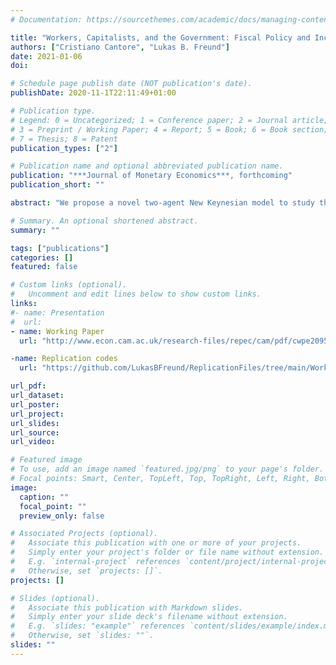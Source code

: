 ```yaml
---
# Documentation: https://sourcethemes.com/academic/docs/managing-content/

title: "Workers, Capitalists, and the Government: Fiscal Policy and Income (Re)Distribution"
authors: ["Cristiano Cantore", "Lukas B. Freund"]
date: 2021-01-06
doi:

# Schedule page publish date (NOT publication's date).
publishDate: 2020-11-1T22:11:49+01:00

# Publication type.
# Legend: 0 = Uncategorized; 1 = Conference paper; 2 = Journal article;
# 3 = Preprint / Working Paper; 4 = Report; 5 = Book; 6 = Book section;
# 7 = Thesis; 8 = Patent
publication_types: ["2"]

# Publication name and optional abbreviated publication name.
publication: "***Journal of Monetary Economics***, forthcoming"
publication_short: ""

abstract: "We propose a novel two-agent New Keynesian model to study the interaction of fiscal policy and household heterogeneity in a tractable environment. Workers can save in bonds subject to portfolio adjustment costs; firm ownership is concentrated among capitalists who do not supply labor. The model is consistent with micro data on empirical intertemporal marginal propensities to consume, and it avoids implausible profit income effects on labor supply. Relative to the traditional two-agent model, these features imply, respectively, a lower sensitivity of consumption to the composition of public financing; and smaller fiscal multipliers alongside pronounced redistributive effects."

# Summary. An optional shortened abstract.
summary: ""

tags: ["publications"]
categories: []
featured: false

# Custom links (optional).
#   Uncomment and edit lines below to show custom links.
links:
#- name: Presentation
#  url:
- name: Working Paper
  url: "http://www.econ.cam.ac.uk/research-files/repec/cam/pdf/cwpe2095.pdf"

-name: Replication codes
  url: "https://github.com/LukasBFreund/ReplicationFiles/tree/main/WorkersCapitalistsGovernment"

url_pdf:
url_dataset:
url_poster:
url_project:
url_slides:
url_source:
url_video:

# Featured image
# To use, add an image named `featured.jpg/png` to your page's folder.
# Focal points: Smart, Center, TopLeft, Top, TopRight, Left, Right, BottomLeft, Bottom, BottomRight.
image:
  caption: ""
  focal_point: ""
  preview_only: false

# Associated Projects (optional).
#   Associate this publication with one or more of your projects.
#   Simply enter your project's folder or file name without extension.
#   E.g. `internal-project` references `content/project/internal-project/index.md`.
#   Otherwise, set `projects: []`.
projects: []

# Slides (optional).
#   Associate this publication with Markdown slides.
#   Simply enter your slide deck's filename without extension.
#   E.g. `slides: "example"` references `content/slides/example/index.md`.
#   Otherwise, set `slides: ""`.
slides: ""
---
```

